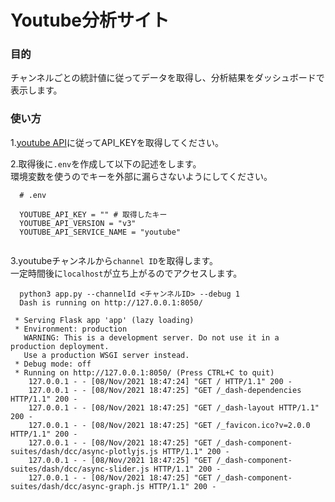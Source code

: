 # Youtube分析サイト 

### 目的
チャンネルごとの統計値に従ってデータを取得し、分析結果をダッシュボードで表示します。  

### 使い方  
  
1.[youtube API](https://developers.google.cn/youtube/v3/getting-started?hl=ja)に従ってAPI_KEYを取得してください。  

2.取得後に`.env`を作成して以下の記述をします。  
環境変数を使うのでキーを外部に漏らさないようにしてください。    
  
  
```
  # .env
  
  YOUTUBE_API_KEY = "" # 取得したキー
  YOUTUBE_API_VERSION = "v3"
  YOUTUBE_API_SERVICE_NAME = "youtube"
  
```  

3.youtubeチャンネルから`channel ID`を取得します。  
一定時間後に`localhost`が立ち上がるのでアクセスします。

```
  python3 app.py --channelId <チャンネルID> --debug 1
  Dash is running on http://127.0.0.1:8050/

 * Serving Flask app 'app' (lazy loading)
 * Environment: production
   WARNING: This is a development server. Do not use it in a production deployment.
   Use a production WSGI server instead.
 * Debug mode: off
 * Running on http://127.0.0.1:8050/ (Press CTRL+C to quit)
    127.0.0.1 - - [08/Nov/2021 18:47:24] "GET / HTTP/1.1" 200 -
    127.0.0.1 - - [08/Nov/2021 18:47:25] "GET /_dash-dependencies HTTP/1.1" 200 -
    127.0.0.1 - - [08/Nov/2021 18:47:25] "GET /_dash-layout HTTP/1.1" 200 -
    127.0.0.1 - - [08/Nov/2021 18:47:25] "GET /_favicon.ico?v=2.0.0 HTTP/1.1" 200 -
    127.0.0.1 - - [08/Nov/2021 18:47:25] "GET /_dash-component-suites/dash/dcc/async-plotlyjs.js HTTP/1.1" 200 -
    127.0.0.1 - - [08/Nov/2021 18:47:25] "GET /_dash-component-suites/dash/dcc/async-slider.js HTTP/1.1" 200 -
    127.0.0.1 - - [08/Nov/2021 18:47:25] "GET /_dash-component-suites/dash/dcc/async-graph.js HTTP/1.1" 200 -
```  